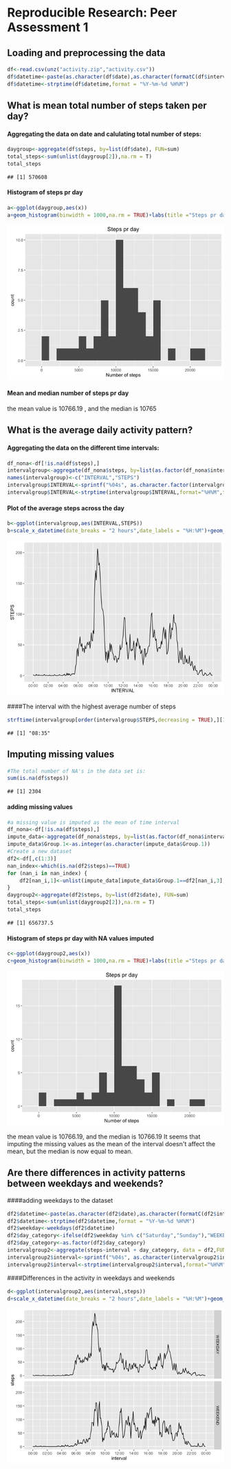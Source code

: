 # Reproducible Research: Peer Assessment 1



## Loading and preprocessing the data

```r
df<-read.csv(unz("activity.zip","activity.csv"))
df$datetime<-paste(as.character(df$date),as.character(formatC(df$interval, width = 4, format = "d", flag = "0")),sep = ' ')
df$datetime<-strptime(df$datetime,format = "%Y-%m-%d %H%M")
```


## What is mean total number of steps taken per day?
#### Aggregating the data on date and calulating total number of steps:

```r
daygroup<-aggregate(df$steps, by=list(df$date), FUN=sum)
total_steps<-sum(unlist(daygroup[2]),na.rm = T)
total_steps
```

```
## [1] 570608
```
#### Histogram of steps pr day

```r
a<-ggplot(daygroup,aes(x))
a+geom_histogram(binwidth = 1000,na.rm = TRUE)+labs(title ="Steps pr day", x = "Number of steps", y = "count")
```

![](PA1_template_files/figure-html/unnamed-chunk-4-1.png)


#### Mean and median number of steps pr day

the mean value is 10766.19 , and the median is 10765

## What is the average daily activity pattern?
#### Aggregating the data on the different time intervals:

```r
df_nona<-df[!is.na(df$steps),]
intervalgroup<-aggregate(df_nona$steps, by=list(as.factor(df_nona$interval)), FUN=mean)
names(intervalgroup)<-c("INTERVAL","STEPS")
intervalgroup$INTERVAL<-sprintf("%04s", as.character.factor(intervalgroup$INTERVAL))
intervalgroup$INTERVAL<-strptime(intervalgroup$INTERVAL,format="%H%M",tz = "GMT")
```

#### Plot of the average steps across the day

```r
b<-ggplot(intervalgroup,aes(INTERVAL,STEPS))
b+scale_x_datetime(date_breaks = "2 hours",date_labels = "%H:%M")+geom_line()
```

![](PA1_template_files/figure-html/unnamed-chunk-6-1.png)

####The interval with the highest average number of steps

```r
strftime(intervalgroup[order(intervalgroup$STEPS,decreasing = TRUE),][1,1],format = "%H:%M")
```

```
## [1] "08:35"
```


## Imputing missing values

```r
#The total number of NA's in the data set is:
sum(is.na(df$steps))
```

```
## [1] 2304
```
#### adding missing values

```r
#a missing value is imputed as the mean of time interval
df_nona<-df[!is.na(df$steps),]
impute_data<-aggregate(df_nona$steps, by=list(as.factor(df_nona$interval)), FUN=mean)
impute_data$Group.1<-as.integer(as.character(impute_data$Group.1))
#Create a new dataset
df2<-df[,c(1:3)]
nan_index<-which(is.na(df2$steps)==TRUE)
for (nan_i in nan_index) {
    df2[nan_i,1]<-unlist(impute_data[impute_data$Group.1==df2[nan_i,3],][2])
}
daygroup2<-aggregate(df2$steps, by=list(df2$date), FUN=sum)
total_steps<-sum(unlist(daygroup2[2]),na.rm = T)
total_steps
```

```
## [1] 656737.5
```
#### Histogram of steps pr day with NA values imputed

```r
c<-ggplot(daygroup2,aes(x))
c+geom_histogram(binwidth = 1000,na.rm = TRUE)+labs(title ="Steps pr day", x = "Number of steps", y = "count")
```

![](PA1_template_files/figure-html/unnamed-chunk-10-1.png)

the mean value is 10766.19, and the median is 10766.19
It seems that imputing the missing values as the mean of the interval doesn't affect the mean, but the median is now equal to mean.


## Are there differences in activity patterns between weekdays and weekends?
####adding weekdays to the dataset

```r
df2$datetime<-paste(as.character(df2$date),as.character(formatC(df2$interval, width = 4, format = "d", flag = "0")),sep = ' ')
df2$datetime<-strptime(df2$datetime,format = "%Y-%m-%d %H%M")
df2$weekday<-weekdays(df2$datetime)
df2$day_category<-ifelse(df2$weekday %in% c("Saturday","Sunday"),"WEEKEND","WEEKDAY")
df2$day_category<-as.factor(df2$day_category)
intervalgroup2<-aggregate(steps~interval + day_category, data = df2,FUN=mean)
intervalgroup2$interval<-sprintf("%04s", as.character(intervalgroup2$interval))
intervalgroup2$interval<-strptime(intervalgroup2$interval,format="%H%M",tz = "GMT")
```
####Differences in the activity in weekdays and weekends

```r
d<-ggplot(intervalgroup2,aes(interval,steps))
d+scale_x_datetime(date_breaks = "2 hours",date_labels = "%H:%M")+geom_line()+facet_grid(day_category~.)
```

![](PA1_template_files/figure-html/unnamed-chunk-12-1.png)
